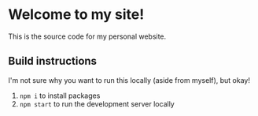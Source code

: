 # Welcome to my site!

This is the source code for my personal website.

## Build instructions

I'm not sure why you want to run this locally (aside from myself), but okay!

1. `npm i` to install packages
2. `npm start` to run the development server locally
